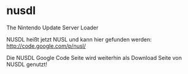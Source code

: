 # nusdl
The Nintendo Update Server Loader 

NUSDL heißt jetzt NUSL und kann hier gefunden werden: http://code.google.com/p/nusl/

Die NUSDL Google Code Seite wird weiterhin als Download Seite von NUSDL genutzt! 
